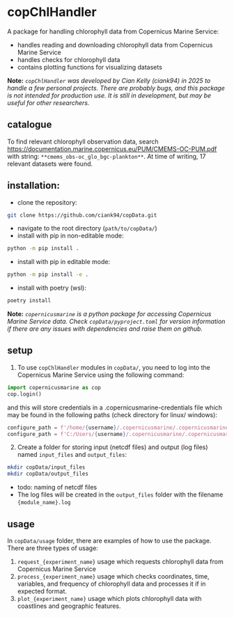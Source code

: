 # copChlHandler
A package for handling chlorophyll data from Copernicus Marine Service:
-  handles reading and downloading chlorophyll data from Copernicus Marine Service
-  handles checks for chlorophyll data
-  contains plotting functions for visualizing datasets

**Note:**
*`copChlHandler` was developed by Cian Kelly (ciank94) in 2025 to handle a few personal projects. There are probably bugs, and this package is not intended for production use. It is still in development, but may be useful for other researchers.*

## catalogue
To find relevant chlorophyll observation data, search https://documentation.marine.copernicus.eu/PUM/CMEMS-OC-PUM.pdf with string: 
`**cmems_obs-oc_glo_bgc-plankton**`. At time of writing, 17 relevant datasets were found.

## installation:
-  clone the repository:
```bash
git clone https://github.com/ciank94/copData.git
```
-  navigate to the root directory (`path/to/copData/`)
-  install with pip in non-editable mode:
```bash
python -m pip install .
```
-  install with pip in editable mode:
```bash
python -m pip install -e .
```
-  install with poetry (wsl):
```bash
poetry install
```

**Note:**
*`copernicusmarine` is a python package for accessing Copernicus Marine Service data. Check `copData/pyproject.toml` for version information if there are any issues with dependencies and raise them on github.*

## setup
1. To use `copChlHandler` modules in `copData/`, you need to log into the Copernicus Marine Service using the following command:
```python
import copernicusmarine as cop
cop.login()
```
and this will store credentials in a .copernicusmarine-credentials file which may be found in the following paths (check directory for linux/ windows):
```python
configure_path = f'/home/{username}/.copernicusmarine/.copernicusmarine-credentials' # wsl/linux
configure_path = f'C:/Users/{username}/.copernicusmarine/.copernicusmarine-credentials' # windows
```

2. Create a folder for storing input (netcdf files) and output (log files) named `input_files` and `output_files`:
```bash
mkdir copData/input_files
mkdir copData/output_files
```	
- todo: naming of netcdf files
- The log files will be created in the `output_files` folder with the filename `{module_name}.log`

## usage
In `copData/usage` folder, there are examples of how to use the package. There are three types of usage:
1. `request_{experiment_name}` usage which requests chlorophyll data from Copernicus Marine Service
2. `process_{experiment_name}` usage which checks coordinates, time, variables, and frequency of chlorophyll data and processes it if in expected format.
3. `plot_{experiment_name}` usage which plots chlorophyll data with coastlines and geographic features.



